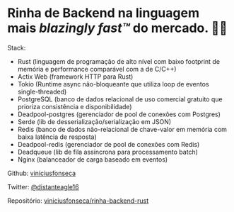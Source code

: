 # Rinha de Backend na linguagem mais _blazingly fast™_ do mercado. 🦀🔥

Stack:

- Rust (linguagem de programação de alto nível com baixo footprint de memória e performance comparável com a de C/C++)
- Actix Web (framework HTTP para Rust)
- Tokio (Runtime async não-bloqueante que utiliza loop de eventos single-threaded)
- PostgreSQL (banco de dados relacional de uso comercial gratuito que prioriza consistência e disponibilidade)
- Deadpool-postgres (gerenciador de pool de conexões com Postgres)
- Serde (lib de desserialização/serialização em JSON)
- Redis (banco de dados não-relacional de chave-valor em memória com baixa latência de resposta)
- Deadpool-redis (gerenciador de pool de conexões com Redis)
- Deadqueue (lib de fila assíncrona para processamento batch)
- Nginx (balanceador de carga baseado em eventos)

Github: [viniciusfonseca](https://github.com/viniciusfonseca/)

Twitter: [@distanteagle16](https://twitter.com/distanteagle16)

Repositório: [viniciusfonseca/rinha-backend-rust](https://github.com/viniciusfonseca/rinha-backend-rust/)
